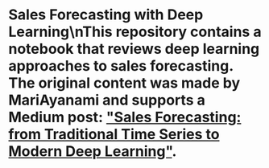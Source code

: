 # Sales Forecasting with Deep Learning\nThis repository contains a notebook that reviews deep learning approaches to sales forecasting. The original content was made by MariAyanami and supports a Medium post: ["Sales Forecasting: from Traditional Time Series to Modern Deep Learning"](https://medium.com/@lucas.soares/sales-forecasting-from-time-series-to-deep-learning-5d115514bfac).